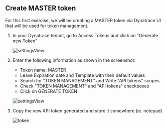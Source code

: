 ## Create MASTER token 

For this first exercise, we will be creating a MASTER token via Dynatrace UI that will be used for token management.

1. In your Dynatrace tenant, go to Access Tokens and  click on "Generate new Token"

    ![settingsView](../../assets/images/generateToken.png)

2. Enter the following information as shown in the screenshot: 
    * Token name: MASTER
    * Leave Expiration date and Template with their default values
    * Search for "TOKEN MANAGEMENT" and Write "API tokens" scopes
    * Check "TOKEN MANAGEMENT" and "API tokens" checkboxes
    * Click on GENERATE TOKEN


    ![settingsView](../../assets/images/generationToken.png)

3. Copy the new API token generated and store it somewhere (ie. notepad)

    ![token](../../assets/images/token.png)

